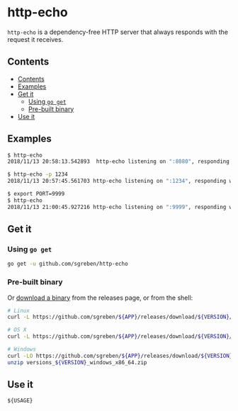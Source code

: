 # http-echo

`http-echo` is a dependency-free HTTP server that always responds with the request it receives.

## Contents

<!-- TOC -->

- [Contents](#contents)
- [Examples](#examples)
- [Get it](#get-it)
    - [Using `go get`](#using-go-get)
    - [Pre-built binary](#pre-built-binary)
- [Use it](#use-it)

<!-- /TOC -->


## Examples

```sh
$ http-echo
2018/11/13 20:58:13.542893  http-echo listening on ":8080", responding with HTTP 200 (OK)
```

```sh
$ http-echo -p 1234
2018/11/13 20:57:45.561703 http-echo listening on ":1234", responding with HTTP 200 (OK)
```

```sh
$ export PORT=9999
$ http-echo
2018/11/13 21:00:45.927216 http-echo listening on ":9999", responding with HTTP 200 (OK)
```

## Get it

### Using `go get`

```sh
go get -u github.com/sgreben/http-echo
```

### Pre-built binary

Or [download a binary](https://github.com/sgreben/http-echo/releases/latest) from the releases page, or from the shell:

```sh
# Linux
curl -L https://github.com/sgreben/${APP}/releases/download/${VERSION}/${APP}_${VERSION}_linux_x86_64.tar.gz | tar xz

# OS X
curl -L https://github.com/sgreben/${APP}/releases/download/${VERSION}/${APP}_${VERSION}_osx_x86_64.tar.gz | tar xz

# Windows
curl -LO https://github.com/sgreben/${APP}/releases/download/${VERSION}/${APP}_${VERSION}_windows_x86_64.zip
unzip versions_${VERSION}_windows_x86_64.zip
```

## Use it

```text
${USAGE}
```
